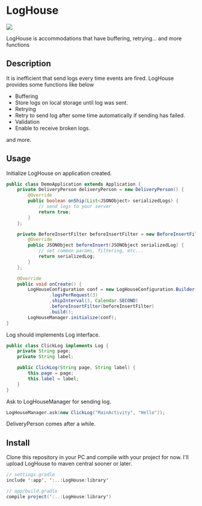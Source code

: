 LogHouse
====

![](http://upload.wikimedia.org/wikipedia/commons/thumb/4/47/Pfarr_Log_House.jpg/800px-Pfarr_Log_House.jpg)

LogHouse is accommodations that have buffering, retrying... and more functions

## Description

It is inefficient that send logs every time events are fired.
LogHouse provides some functions like below

- Buffering
 - Store logs on local storage until log was sent.
- Retrying
 - Retry to send log after some time automatically if sending has failed.
- Validation
 - Enable to receive broken logs.

and more.

## Usage

Initialize LogHouse on application created.

```java
public class DemoApplication extends Application {
    private DeliveryPerson deliveryPerson = new DeliveryPerson() {
        @Override
        public boolean onShip(List<JSONObject> serializedLogs) {
            // send logs to your server
            return true;
        }
    };

    private BeforeInsertFilter beforeInsertFilter = new BeforeInsertFilter() {
        @Override
        public JSONObject beforeInsert(JSONObject serializedLog) {
            // set common params, filtering, etc...
            return serializedLog;
        }
    };

    @Override
    public void onCreate() {
        LogHouseConfiguration conf = new LogHouseConfiguration.Builder(this, deliveryPerson)
                .logsPerRequest(3)
                .shipInterval(3, Calendar.SECOND)
                .beforeInsertFilter(beforeInsertFilter)
                .build();
        LogHouseManager.initialize(conf);
}
```

Log should implements Log interface.

```java
public class ClickLog implements Log {
    private String page;
    private String label;

    public ClickLog(String page, String label) {
        this.page = page;
        this.label = label;
    }
}
```

Ask to LogHouseManager for sending log.

```java
LogHouseManager.ask(new ClickLog("MainActivity", "Hello"));
```

DeliveryPerson comes after a while.

## Install

Clone this repository in your PC and compile with your project for now.
I'll upload LogHouse to maven central sooner or later.

```java
// settings.gradle
include ':app', ':..:LogHouse:library'

// app/build.gradle
compile project(':..:LogHouse:library')
```
